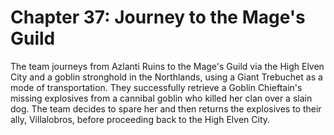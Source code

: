 # Chapter 37: Journey to the Mage's Guild

The team journeys from Azlanti Ruins to the Mage's Guild via the High Elven City and a goblin stronghold in the Northlands, using a Giant Trebuchet as a mode of transportation. They successfully retrieve a Goblin Chieftain's missing explosives from a cannibal goblin who killed her clan over a slain dog. The team decides to spare her and then returns the explosives to their ally, Villalobros, before proceeding back to the High Elven City.